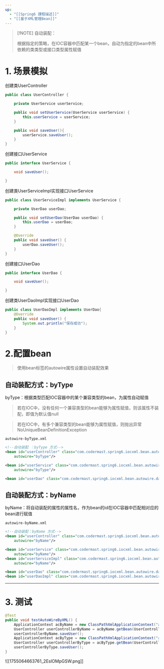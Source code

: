 ```yaml
---
up:
  - "[[Spring6 課程描述]]"
  - "[[基于XML管理Bean]]"
---
```


> [!NOTE] 自动装配：
> 
> 根据指定的策略，在IOC容器中匹配某一个bean，自动为指定的bean中所依赖的类类型或接口类型属性赋值

# 1. 场景模拟

创建类UserController

```java
public class UserController {

    private UserService userService;

    public void setUserService(UserService userService) {
        this.userService = userService;
    }

    public void saveUser(){
        userService.saveUser();
    }
}
```

创建接口UserService

```java
public interface UserService {

    void saveUser();

}
```

创建类UserServiceImpl实现接口UserService

```java
public class UserServiceImpl implements UserService {

    private UserDao userDao;

    public void setUserDao(UserDao userDao) {
        this.userDao = userDao;
    }

    @Override
    public void saveUser() {
        userDao.saveUser();
    }
}
```

创建接口UserDao

```java
public interface UserDao {

    void saveUser();

}
```

创建类UserDaoImpl实现接口UserDao

```java
public class UserDaoImpl implements UserDao{
    @Override
    public void saveUser() {
        System.out.println("保存成功");
    }
}
```

# 2.配置bean

> 使用bean标签的autowire属性设置自动装配效果

## 自动装配方式：byType

byType：根据类型匹配IOC容器中的某个兼容类型的bean，为属性自动赋值

> 若在IOC中，没有任何一个兼容类型的bean能够为属性赋值，则该属性不装配，即值为默认值null

> 若在IOC中，有多个兼容类型的bean能够为属性赋值，则抛出异常NoUniqueBeanDefinitionException

`autowire-byType.xml`

```xml
<!--自动装配 ：byType 方式-->
<bean id="userController" class="com.codermast.spring6.iocxml.bean.autowire.controller.UserController"
    autowire="byType"/>

<bean id="userService" class="com.codermast.spring6.iocxml.bean.autowire.service.UserServiceImpl"
    autowire="byType"/>

<bean id="userDao" class="com.codermast.spring6.iocxml.bean.autowire.dao.UserDaoImpl"/>
```

## 自动装配方式：byName

byName：将自动装配的属性的属性名，作为bean的id在IOC容器中匹配相对应的bean进行赋值

`autowire-byName.xml`

```xml
<!--自动装配：byName 方式-->
<bean id="userController" class="com.codermast.spring6.iocxml.bean.autowire.controller.UserController"
    autowire="byName"/>

<bean id="userService" class="com.codermast.spring6.iocxml.bean.autowire.service.UserServiceImpl"
    autowire="byName"/>
<bean id="userServiceImpl" class="com.codermast.spring6.iocxml.bean.autowire.service.UserServiceImpl"
    autowire="byName"/>

<bean id="userDao" class="com.codermast.spring6.iocxml.bean.autowire.dao.UserDaoImpl"/>
<bean id="userDaoImpl" class="com.codermast.spring6.iocxml.bean.autowire.dao.UserDaoImpl"/>
```

---

# 3. 测试

```java
@Test
public void testAutoWireByXML() {
    ApplicationContext acByName = new ClassPathXmlApplicationContext("autowire-byName.xml");
    UserController userControllerByName = acByName.getBean(UserController.class);
    userControllerByName.saveUser();
    ApplicationContext acByType = new ClassPathXmlApplicationContext("autowire-byType.xml");
    UserController userControllerByType = acByType.getBean(UserController.class);
    userControllerByType.saveUser();
}
```

![[1755064663761_2EslOMpGSW.png]]